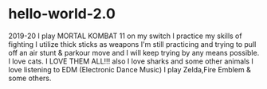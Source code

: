 # hello-world-2.0
2019-20
I play MORTAL KOMBAT 11 on my switch
I practice my skills of fighting
I utilize thick sticks as weapons
I'm still practicing and trying to pull off an air stunt & parkour move and I will keep trying by any means possible.
I love cats. I LOVE THEM ALL!!!
also I love sharks and some other animals
I love listening to EDM (Electronic Dance Music)
I play Zelda,Fire Emblem & some others.
